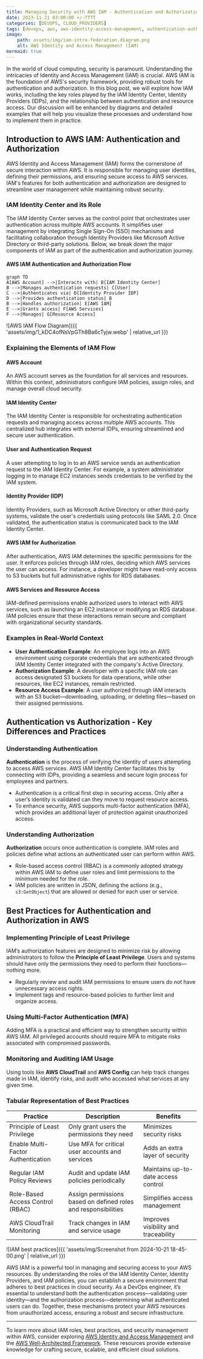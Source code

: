 ```yaml
---
title: Managing Security with AWS IAM - Authentication and Authorization Essentials 
date: 2023-11-21 03:00:00 +/-TTTT
categories: [DEVOPS, CLOUD_PROVIDERS]
tags: [devops, aws, aws-identity-access-management, authentication-authorization, security-learning-plan, cloud-providers]
image:
    path: assets/img/iam-intro-federation.diagram.png
    alt: AWS Identity and Access Management (IAM)
mermaid: true 
---
```


In the world of cloud computing, security is paramount. Understanding the intricacies of Identity and Access Management (IAM) is crucial. AWS IAM is the foundation of AWS's security framework, providing robust tools for authentication and authorization. In this blog post, we will explore how IAM works, including the key roles played by the IAM Identity Center, Identity Providers (IDPs), and the relationship between authentication and resource access. Our discussion will be enhanced by diagrams and detailed examples that will help you visualize these processes and understand how to implement them in practice.

## Introduction to AWS IAM: Authentication and Authorization

AWS Identity and Access Management (IAM) forms the cornerstone of secure interaction within AWS. It is responsible for managing user identities, defining their permissions, and ensuring secure access to AWS services. IAM's features for both authentication and authorization are designed to streamline user management while maintaining robust security.

### IAM Identity Center and its Role

The IAM Identity Center serves as the control point that orchestrates user authentication across multiple AWS accounts. It simplifies user management by integrating Single Sign-On (SSO) mechanisms and facilitating collaboration through Identity Providers like Microsoft Active Directory or third-party solutions. Below, we break down the major components of IAM as part of the authentication and authorization journey.

#### AWS IAM Authentication and Authorization Flow

```mermaid
graph TD
A[AWS Account] -->|Interacts with| B[IAM Identity Center]
B -->|Manages authentication requests| C[User]
C -->|Authenticates via| D[Identity Provider IDP]
D -->|Provides authentication status| B
B -->|Handles authorization| E[AWS IAM]
E -->|Grants access| F[AWS Services]
F -->|Manages| G[Resource Access]
```

![AWS IAM Flow Diagram]({{ 'assets/img/1_kDC4ofNsVpGTh8Ba6cTyjw.webp' | relative_url }})

### Explaining the Elements of IAM Flow

#### AWS Account

An AWS account serves as the foundation for all services and resources. Within this context, administrators configure IAM policies, assign roles, and manage overall cloud security.

#### IAM Identity Center

The IAM Identity Center is responsible for orchestrating authentication requests and managing access across multiple AWS accounts. This centralized hub integrates with external IDPs, ensuring streamlined and secure user authentication.

#### User and Authentication Request

A user attempting to log in to an AWS service sends an authentication request to the IAM Identity Center. For example, a system administrator logging in to manage EC2 instances sends credentials to be verified by the IAM system.

#### Identity Provider (IDP)

Identity Providers, such as Microsoft Active Directory or other third-party systems, validate the user's credentials using protocols like SAML 2.0. Once validated, the authentication status is communicated back to the IAM Identity Center.

#### AWS IAM for Authorization

After authentication, AWS IAM determines the specific permissions for the user. It enforces policies through IAM roles, deciding which AWS services the user can access. For instance, a developer might have read-only access to S3 buckets but full administrative rights for RDS databases.

#### AWS Services and Resource Access

IAM-defined permissions enable authorized users to interact with AWS services, such as launching an EC2 instance or modifying an RDS database. IAM policies ensure that these interactions remain secure and compliant with organizational security standards.

### Examples in Real-World Context

- **User Authentication Example**: An employee logs into an AWS environment using corporate credentials that are authenticated through IAM Identity Center integrated with the company's Active Directory.
- **Authorization Example**: A developer with a specific IAM role can access designated S3 buckets for data operations, while other resources, like EC2 instances, remain restricted.
- **Resource Access Example**: A user authorized through IAM interacts with an S3 bucket—downloading, uploading, or deleting files—based on their assigned permissions.

## Authentication vs Authorization - Key Differences and Practices

### Understanding Authentication

**Authentication** is the process of verifying the identity of users attempting to access AWS services. AWS IAM Identity Center facilitates this by connecting with IDPs, providing a seamless and secure login process for employees and partners.

- Authentication is a critical first step in securing access. Only after a user’s identity is validated can they move to request resource access.
- To enhance security, AWS supports multi-factor authentication (MFA), which provides an additional layer of protection against unauthorized access.

### Understanding Authorization

**Authorization** occurs once authentication is complete. IAM roles and policies define what actions an authenticated user can perform within AWS.

- Role-based access control (RBAC) is a commonly adopted strategy within AWS IAM to define user roles and limit permissions to the minimum needed for the role.
- IAM policies are written in JSON, defining the actions (e.g., `s3:GetObject`) that are allowed or denied for each user or service.

## Best Practices for Authentication and Authorization in AWS

### Implementing Principle of Least Privilege

IAM’s authorization features are designed to minimize risk by allowing administrators to follow the **Principle of Least Privilege**. Users and systems should have only the permissions they need to perform their functions—nothing more.

- Regularly review and audit IAM permissions to ensure users do not have unnecessary access rights.
- Implement tags and resource-based policies to further limit and organize access.

### Using Multi-Factor Authentication (MFA)

Adding MFA is a practical and efficient way to strengthen security within AWS IAM. All privileged accounts should require MFA to mitigate risks associated with compromised passwords.

### Monitoring and Auditing IAM Usage

Using tools like **AWS CloudTrail** and **AWS Config** can help track changes made in IAM, identify risks, and audit who accessed what services at any given time.

### Tabular Representation of Best Practices

| Practice                            | Description                                               | Benefits                            |
|-------------------------------------|-----------------------------------------------------------|-------------------------------------|
| Principle of Least Privilege        | Only grant users the permissions they need                | Minimizes security risks            |
| Enable Multi-Factor Authentication  | Use MFA for critical user accounts and services           | Adds an extra layer of security     |
| Regular IAM Policy Reviews          | Audit and update IAM policies periodically                | Maintains up-to-date access control |
| Role-Based Access Control (RBAC)    | Assign permissions based on defined roles and responsibilities | Simplifies access management      |
| AWS CloudTrail Monitoring           | Track changes in IAM and service usage                    | Improves visibility and traceability|

![IAM best practices]({{ 'assets/img/Screenshot from 2024-10-21 18-45-00.png' | relative_url }})

AWS IAM is a powerful tool in managing and securing access to your AWS resources. By understanding the roles of the IAM Identity Center, Identity Providers, and IAM policies, you can establish a secure environment that adheres to best practices in cloud security. As a DevOps engineer, it’s essential to understand both the authentication process—validating user identity—and the authorization process—determining what authenticated users can do. Together, these mechanisms protect your AWS resources from unauthorized access, ensuring a robust and secure infrastructure.

---

To learn more about IAM roles, best practices, and security management within AWS, consider exploring [AWS Identity and Access Management](https://aws.amazon.com/iam/) and the [AWS Well-Architected Framework](https://aws.amazon.com/architecture/well-architected/). These resources provide extensive knowledge for crafting secure, scalable, and efficient cloud solutions.